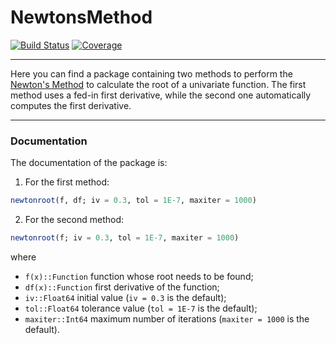 # NewtonsMethod

[![Build Status](https://travis-ci.com/loforteg/NewtonsMethod.jl.svg?branch=master)](https://travis-ci.com/loforteg/NewtonsMethod.jl)
[![Coverage](https://codecov.io/gh/loforteg/NewtonsMethod.jl/branch/master/graph/badge.svg)](https://codecov.io/gh/loforteg/NewtonsMethod.jl)


-----
Here you can find a package containing two methods to perform the [Newton's Method](https://en.wikipedia.org/wiki/Newton's_method) to calculate the root of a univariate function.
The first method uses a fed-in first derivative, while the second one automatically computes the first derivative.

-----
### Documentation
The documentation of the package is:
1.  For the first method:
``` julia
newtonroot(f, df; iv = 0.3, tol = 1E-7, maxiter = 1000)
```

2. For the second method:
``` julia
newtonroot(f; iv = 0.3, tol = 1E-7, maxiter = 1000)
```

where
- `f(x)::Function` function whose root needs to be found;
- `df(x)::Function` first derivative of the function;
- `iv::Float64` initial value (`iv = 0.3` is the default);
- `tol::Float64` tolerance value (`tol = 1E-7` is the default);
- `maxiter::Int64` maximum number of iterations (`maxiter = 1000` is the default).

